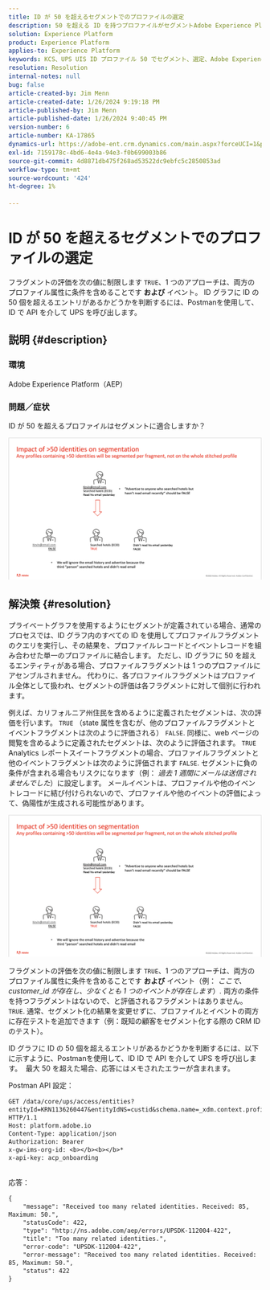 ```yaml
---
title: ID が 50 を超えるセグメントでのプロファイルの選定
description: 50 を超える ID を持つプロファイルがセグメントAdobe Experience Platformにどのように適合するかを説明します。
solution: Experience Platform
product: Experience Platform
applies-to: Experience Platform
keywords: KCS、UPS UIS ID プロファイル 50 でセグメント、選定、Adobe Experience Platform、AEP、方法を選定
resolution: Resolution
internal-notes: null
bug: false
article-created-by: Jim Menn
article-created-date: 1/26/2024 9:19:18 PM
article-published-by: Jim Menn
article-published-date: 1/26/2024 9:40:45 PM
version-number: 6
article-number: KA-17865
dynamics-url: https://adobe-ent.crm.dynamics.com/main.aspx?forceUCI=1&pagetype=entityrecord&etn=knowledgearticle&id=697b5c8d-90bc-ee11-a569-6045bd006268
exl-id: 7159178c-4bd6-4e4a-94e3-f0b699003b86
source-git-commit: 4d8871db475f268ad53522dc9ebfc5c2850853ad
workflow-type: tm+mt
source-wordcount: '424'
ht-degree: 1%

---
```


# ID が 50 を超えるセグメントでのプロファイルの選定


フラグメントの評価を次の値に制限します `TRUE`、1 つのアプローチは、両方のプロファイル属性に条件を含めることです <b>および</b> イベント。 ID グラフに ID の 50 個を超えるエントリがあるかどうかを判断するには、Postmanを使用して、ID で API を介して UPS を呼び出します。

## 説明 {#description}


### <b>環境</b>

Adobe Experience Platform（AEP）



### <b>問題／症状</b>

ID が 50 を超えるプロファイルはセグメントに適合しますか？



![](assets/___6a7b5c8d-90bc-ee11-a569-6045bd006268___.png)






## 解決策 {#resolution}


プライベートグラフを使用するようにセグメントが定義されている場合、通常のプロセスでは、ID グラフ内のすべての ID を使用してプロファイルフラグメントのクエリを実行し、その結果を、プロファイルレコードとイベントレコードを組み合わせた単一のプロファイルに結合します。 ただし、ID グラフに 50 を超えるエンティティがある場合、プロファイルフラグメントは 1 つのプロファイルにアセンブルされません。 代わりに、各プロファイルフラグメントはプロファイル全体として扱われ、セグメントの評価は各フラグメントに対して個別に行われます。

例えば、カリフォルニア州住民を含めるように定義されたセグメントは、次の評価を行います。 `TRUE` （state 属性を含むが、他のプロファイルフラグメントとイベントフラグメントは次のように評価される） `FALSE`. 同様に、web ページの閲覧を含めるように定義されたセグメントは、次のように評価されます。 `TRUE` Analytics レポートスイートフラグメントの場合、プロファイルフラグメントと他のイベントフラグメントは次のように評価されます `FALSE`. セグメントに負の条件が含まれる場合もリスクになります（例： *過去 1 週間にメールは送信されませんでした*）に設定します。 メールイベントは、プロファイルや他のイベントレコードに結び付けられないので、プロファイルや他のイベントの評価によって、偽陽性が生成される可能性があります。

![](assets/6d02b7b2-cf7f-ec11-8d21-0022480aa950.png)

フラグメントの評価を次の値に制限します `TRUE`、1 つのアプローチは、両方のプロファイル属性に条件を含めることです <b>および</b> イベント（例： *ここで、customer_id が存在し、少なくとも 1 つのイベントが存在します*）*.* 両方の条件を持つフラグメントはないので、と評価されるフラグメントはありません。 `TRUE`. 通常、セグメント化の結果を変更せずに、プロファイルとイベントの両方に存在テストを追加できます（例：既知の顧客をセグメント化する際の CRM ID のテスト）。

ID グラフに ID の 50 個を超えるエントリがあるかどうかを判断するには、以下に示すように、Postmanを使用して、ID ID で API を介して UPS を呼び出します。  最大 50 を超えた場合、応答にはメモされたエラーが含まれます。

Postman API 設定：


```
GET /data/core/ups/access/entities?entityId=KRN1136260447&entityIdNS=custid&schema.name=_xdm.context.profile HTTP/1.1
Host: platform.adobe.io
Content-Type: application/json
Authorization: Bearer 
x-gw-ims-org-id: <b></b><b></b>*
x-api-key: acp_onboarding
```

<br>応答：<br>

```
{
    "message": "Received too many related identities. Received: 85, Maximum: 50.",
    "statusCode": 422,
    "type": "http://ns.adobe.com/aep/errors/UPSDK-112004-422",
    "title": "Too many related identities.",
    "error-code": "UPSDK-112004-422",
    "error-message": "Received too many related identities. Received: 85, Maximum: 50.",
    "status": 422
}
```
